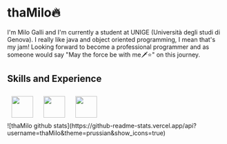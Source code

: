 # thaMilo🔥
I'm Milo Galli and I'm currently a student at UNIGE (Università degli studi di Genova). I really like java and object oriented programming, I mean that's my jam! Looking forward to become a professional programmer and as someone would say "May the force be with me🗡⭐️" on this journey.

## Skills and Experience
<div>
  <img src="https://github.com/thaMilo/thaMilo/blob/main/java.png" style="display: inline-block; width:50px; margin:10px;"/>
  <img src="https://github.com/thaMilo/thaMilo/blob/main/python.png" style="display: inline-block; width:50px; margin:10px;"/>
  <img src="https://github.com/thaMilo/thaMilo/blob/main/c-.png" style="display: inline-block; width:50px; margin:10px;"/>
  
</div>
![thaMilo github stats](https://github-readme-stats.vercel.app/api?username=thaMilo&theme=prussian&show_icons=true)

